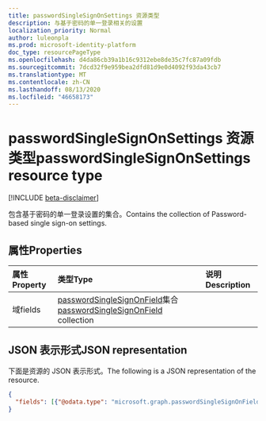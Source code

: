 ```yaml
---
title: passwordSingleSignOnSettings 资源类型
description: 与基于密码的单一登录相关的设置
localization_priority: Normal
author: luleonpla
ms.prod: microsoft-identity-platform
doc_type: resourcePageType
ms.openlocfilehash: d4da86cb39a1b16c9312ebe8de35c7fc87a09fdb
ms.sourcegitcommit: 7dcd32f9e959bea2dfd81d9e0d4092f93da43cb7
ms.translationtype: MT
ms.contentlocale: zh-CN
ms.lasthandoff: 08/13/2020
ms.locfileid: "46658173"
---
```

# <a name="passwordsinglesignonsettings-resource-type"></a><span data-ttu-id="67607-103">passwordSingleSignOnSettings 资源类型</span><span class="sxs-lookup"><span data-stu-id="67607-103">passwordSingleSignOnSettings resource type</span></span>

[!INCLUDE [beta-disclaimer](../../includes/beta-disclaimer.md)]

<span data-ttu-id="67607-104">包含基于密码的单一登录设置的集合。</span><span class="sxs-lookup"><span data-stu-id="67607-104">Contains the collection of Password-based single sign-on settings.</span></span>

## <a name="properties"></a><span data-ttu-id="67607-105">属性</span><span class="sxs-lookup"><span data-stu-id="67607-105">Properties</span></span>

| <span data-ttu-id="67607-106">属性</span><span class="sxs-lookup"><span data-stu-id="67607-106">Property</span></span>     | <span data-ttu-id="67607-107">类型</span><span class="sxs-lookup"><span data-stu-id="67607-107">Type</span></span>        | <span data-ttu-id="67607-108">说明</span><span class="sxs-lookup"><span data-stu-id="67607-108">Description</span></span> |
|:-------------|:------------|:------------|
|<span data-ttu-id="67607-109">域</span><span class="sxs-lookup"><span data-stu-id="67607-109">fields</span></span>|<span data-ttu-id="67607-110">[passwordSingleSignOnField](passwordsinglesignonfield.md)集合</span><span class="sxs-lookup"><span data-stu-id="67607-110">[passwordSingleSignOnField](passwordsinglesignonfield.md) collection</span></span>||

## <a name="json-representation"></a><span data-ttu-id="67607-111">JSON 表示形式</span><span class="sxs-lookup"><span data-stu-id="67607-111">JSON representation</span></span>

<span data-ttu-id="67607-112">下面是资源的 JSON 表示形式。</span><span class="sxs-lookup"><span data-stu-id="67607-112">The following is a JSON representation of the resource.</span></span>

<!-- {
  "blockType": "resource",
  "optionalProperties": [

  ],
  "@odata.type": "microsoft.graph.passwordSingleSignOnSettings",
  "baseType": null
}-->

```json
{
  "fields": [{"@odata.type": "microsoft.graph.passwordSingleSignOnField"}]
}
```

<!-- uuid: 16cd6b66-4b1a-43a1-adaf-3a886856ed98
2019-02-04 14:57:30 UTC -->
<!-- {
  "type": "#page.annotation",
  "description": "passwordSingleSignOnSettings resource",
  "keywords": "",
  "section": "documentation",
  "tocPath": ""
}-->